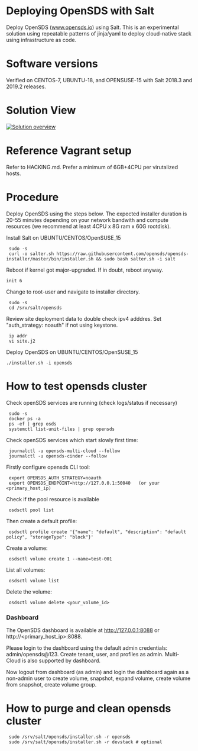 # Deploying OpenSDS with Salt

Deploy OpenSDS (www.opensds.io) using Salt. This is an experimental solution using repeatable patterns of jinja/yaml to deploy cloud-native stack using infrastructure as code.

Software versions
=================
Verified on CENTOS-7, UBUNTU-18, and OPENSUSE-15 with Salt 2018.3 and 2019.2 releases.

Solution View
=============

<a href="https://github.com/opensds/opensds">![Solution overview](solutionDesign.png)</a>

Reference Vagrant setup
=======================
Refer to HACKING.md. Prefer a minimum of 6GB+4CPU per virutalized hosts.


Procedure
===========
Deploy OpenSDS using the steps below. The expected installer duration is 20-55 minutes depending on your network bandwith and compute resources (we recommend at least 4CPU x 8G ram x 60G rootdisk).

Install Salt on UBUNTU/CENTOS/OpenSUSE_15
```
 sudo -s
 curl -o salter.sh https://raw.githubusercontent.com/opensds/opensds-installer/master/bin/installer.sh && sudo bash salter.sh -i salt
```
Reboot if kernel got major-upgraded. If in doubt, reboot anyway.
```
init 6
```

Change to root-user and navigate to installer directory.
```
 sudo -s
 cd /srv/salt/opensds
```

Review site deployment data to double check ipv4 adddres. Set "auth_strategy: noauth" if not using keystone.
```
 ip addr
 vi site.j2
```

Deploy OpenSDS on UBUNTU/CENTOS/OpenSUSE_15
```
./installer.sh -i opensds
```

How to test opensds cluster
===========================
Check openSDS services are running (check logs/status if necessary)
```
 sudo -s
 docker ps -a
 ps -ef | grep osds
 systemctl list-unit-files | grep opensds
```
Check openSDS services which start slowly first time:
```
 journalctl -u opensds-multi-cloud --follow
 journalctl -u opensds-cinder --follow
```

Firstly configure opensds CLI tool:
```
 export OPENSDS_AUTH_STRATEGY=noauth
 export OPENSDS_ENDPOINT=http://127.0.0.1:50040   (or your <primary_host_ip)
```
Check if the pool resource is available
```
 osdsctl pool list
```

Then create a default profile:
```
 osdsctl profile create '{"name": "default", "description": "default policy", "storageType": "block"}'
```

Create a volume:
```
 osdsctl volume create 1 --name=test-001
```

List all volumes:
```
 osdsctl volume list
```

Delete the volume:
```
 osdsctl volume delete <your_volume_id>
```

### Dashboard
The OpenSDS dashboard is available at http://127.0.0.1:8088 or http://<primary_host_ip>:8088. 

Please login to the dashboard using the default admin credentials: admin/opensds@123. Create tenant, user, and profiles as admin. Multi-Cloud is also supported by dashboard.

Now logout from dashboard (as admin) and login the dashboard again as a non-admin user to create volume, snapshot, expand volume, create volume from snapshot, create volume group.


How to purge and clean opensds cluster
========================================
```
 sudo /srv/salt/opensds/installer.sh -r opensds
 sudo /srv/salt/opensds/installer.sh -r devstack # optional
```
